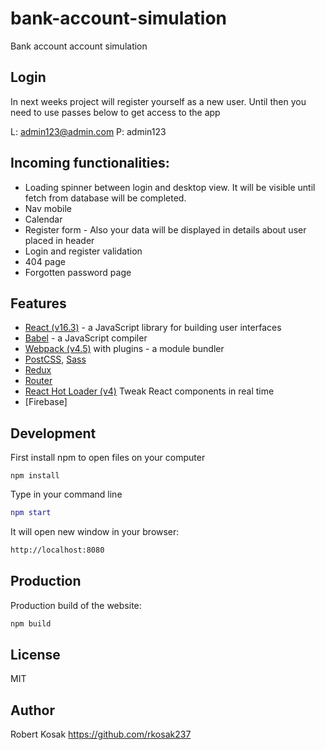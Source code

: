 #  bank-account-simulation

Bank account account simulation


## Login

In next weeks project will register yourself as a new user. Until then you need to use passes below to get access to the app

L: admin123@admin.com
P: admin123

## Incoming functionalities:
* Loading spinner between login and desktop view. It will be visible until fetch from database will be completed.
* Nav mobile
* Calendar
* Register form - Also your data will be displayed in details about user placed in header
* Login and register validation
* 404 page
* Forgotten password page


## Features
* [React (v16.3)](https://reactjs.org) - a JavaScript library for building user interfaces
* [Babel](https://babeljs.io) - a JavaScript compiler
* [Webpack (v4.5)](https://webpack.js.org) with plugins - a module bundler
* [PostCSS](https://github.com/postcss/postcss), [Sass](https://sass-lang.com)
* [Redux](https://github.com/reduxjs/react-redux)
* [Router](https://github.com/ReactTraining/react-router)
* [React Hot Loader (v4)](https://github.com/gaearon/react-hot-loader) Tweak React components in real time
* [Firebase]


## Development

First install npm to open files on your computer

```
npm install
```

Type in your command line

```e.g bash
npm start
```

It will open new window in your browser:

```bash
http://localhost:8080
```

## Production

Production build of the website:

```bash
npm build
```

## License

MIT

## Author

Robert Kosak https://github.com/rkosak237